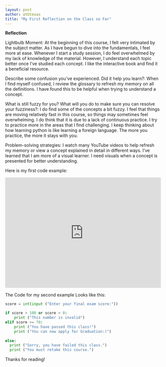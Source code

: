 ```yaml
---
layout: post
author: atUtexas
title: "My First Reflection on the Class so Far"
---
```


 **Reflection**

 Lightbulb Moment: 
 At the beginning of this course, I felt very intimated by the subject matter. As I have begun to dive into the fundamentals, I feel more at ease. Whenever I start a study session, I do feel overwhelmed by my lack of knowledge of the material. However, I understand each topic better once I’ve studied each concept. I like the interactive book and find it a beneficial resource.

 Describe some confusion you’ve experienced. Did it help you learn?:
 When I find myself confused, I review the glossary to refresh my memory on all the definitions. I have found this to be helpful when trying to understand a concept. 

 What is still fuzzy for you? What will you do to make sure you can resolve your fuzziness?:
 I do find some of the concepts a bit fuzzy. I feel that things are moving relatively fast in this course, so things may sometimes feel overwhelming. I do think that it is due to a lack of continuous practice. I try to practice more in the areas that I find challenging. I keep thinking about how learning python is like learning a foreign language. The more you practice, the more it stays with you.

 Problem-solving strategies:
 I watch many YouTube videos to help refresh my memory or view a concept explained in detail in different ways. I’ve learned that I am more of a visual learner. I need visuals when a concept is presented for better understanding. 

 Here is my first code example:

 <iframe src="https://https://trinket.io/python/a58bb112bf?star=result" width="100%" height="356" frameborder="0" marginwidth="0" marginheight="0" allowfullscreen></iframe>


 The Code for my second example Looks like this:

 ```python
 score = int(input ("Enter your final exam score:"))

 if score > 100 or score < 0:
     print ("This number is invalid")
 elif score >= 70:
     print ("You have passed this class!")
     print ("You can now apply for Graduation:)")
     
 else:
   print ("Sorry, you have failed this class.")
   print ("You must retake this course.")
   ```

   Thanks for reading!
